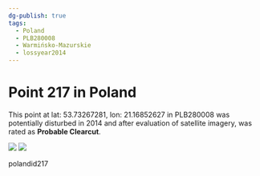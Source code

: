 ```yaml
---
dg-publish: true
tags:
  - Poland
  - PLB280008
  - Warmińsko-Mazurskie
  - lossyear2014
---
```


# Point 217 in Poland

This point at lat: 53.73267281, lon: 21.16852627 in PLB280008 was potentially disturbed in 2014 and after evaluation of satellite imagery, was rated as **Probable Clearcut**.

<div class='juxtapose' data-showcredits='false'>
<img src='https://baserow-backend-production20240528124524339000000001.s3.amazonaws.com/user_files/cnCR6LYotcR08vlMq0FUsYedh9f6hNL6_883e307fd9f731cf52a35bbc07f4c36397e2c3a509975e157a65f296953511b7.png' data-label='May 2012' />
<img src='https://baserow-backend-production20240528124524339000000001.s3.amazonaws.com/user_files/xGjc6iFZtuASQ7xMY16GoRsfFQHFdSz9_08add3466ac4b63489145063ad167422ce45eeb7771d98c37e6dd2febdcd1580.png' data-label='August 2019' />
</div>

polandid217